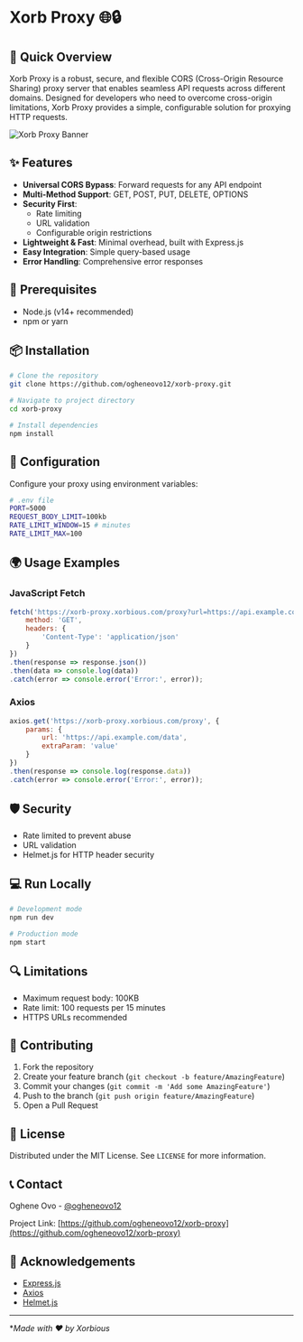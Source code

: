 # Xorb Proxy 🌐🔒

## 🚀 Quick Overview

Xorb Proxy is a robust, secure, and flexible CORS (Cross-Origin Resource Sharing) proxy server that enables seamless API requests across different domains. Designed for developers who need to overcome cross-origin limitations, Xorb Proxy provides a simple, configurable solution for proxying HTTP requests.

![Xorb Proxy Banner](https://xorb-proxy.xorbious.com/img/xorb-proxy-banner.svg)

## ✨ Features

- **Universal CORS Bypass**: Forward requests for any API endpoint
- **Multi-Method Support**: GET, POST, PUT, DELETE, OPTIONS
- **Security First**: 
  - Rate limiting
  - URL validation
  - Configurable origin restrictions
- **Lightweight & Fast**: Minimal overhead, built with Express.js
- **Easy Integration**: Simple query-based usage
- **Error Handling**: Comprehensive error responses

## 🔧 Prerequisites

- Node.js (v14+ recommended)
- npm or yarn

## 📦 Installation

```bash
# Clone the repository
git clone https://github.com/ogheneovo12/xorb-proxy.git

# Navigate to project directory
cd xorb-proxy

# Install dependencies
npm install
```

## 🚦 Configuration

Configure your proxy using environment variables:

```bash
# .env file
PORT=5000
REQUEST_BODY_LIMIT=100kb
RATE_LIMIT_WINDOW=15 # minutes
RATE_LIMIT_MAX=100
```

## 🌍 Usage Examples

### JavaScript Fetch
```javascript
fetch('https://xorb-proxy.xorbious.com/proxy?url=https://api.example.com/users', {
    method: 'GET',
    headers: {
        'Content-Type': 'application/json'
    }
})
.then(response => response.json())
.then(data => console.log(data))
.catch(error => console.error('Error:', error));
```

### Axios
```javascript
axios.get('https://xorb-proxy.xorbious.com/proxy', {
    params: {
        url: 'https://api.example.com/data',
        extraParam: 'value'
    }
})
.then(response => console.log(response.data))
.catch(error => console.error('Error:', error));
```

## 🛡️ Security

- Rate limited to prevent abuse
- URL validation
- Helmet.js for HTTP header security

## 💻 Run Locally

```bash
# Development mode
npm run dev

# Production mode
npm start
```

## 🔍 Limitations

- Maximum request body: 100KB
- Rate limit: 100 requests per 15 minutes
- HTTPS URLs recommended

## 🤝 Contributing

1. Fork the repository
2. Create your feature branch (`git checkout -b feature/AmazingFeature`)
3. Commit your changes (`git commit -m 'Add some AmazingFeature'`)
4. Push to the branch (`git push origin feature/AmazingFeature`)
5. Open a Pull Request

## 📄 License

Distributed under the MIT License. See `LICENSE` for more information.

## 📞 Contact

Oghene Ovo - [@ogheneovo12](https://x.com/xorbious)

Project Link: [https://github.com/ogheneovo12/xorb-proxy](https://github.com/ogheneovo12/xorb-proxy)

## 🙌 Acknowledgements

- [Express.js](https://expressjs.com/)
- [Axios](https://axios-http.com/)
- [Helmet.js](https://helmetjs.github.io/)

---

**Made with ❤️ by Xorbious*